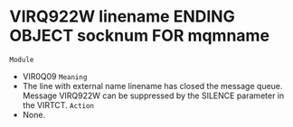 # VIRQ922W linename ENDING OBJECT socknum FOR mqmname
`Module`
- VIR0Q09
`Meaning`
- The line with external name linename has closed the message queue. Message VIRQ922W can be suppressed by the SILENCE parameter in the VIRTCT.
`Action`
- None.
